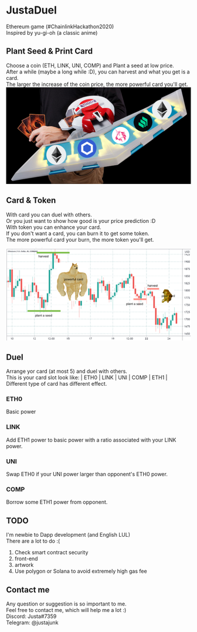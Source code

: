 # JustaDuel
Ethereum game (#ChainlinkHackathon2020)  
Inspired by yu-gi-oh (a classic anime)

## Plant Seed & Print Card
Choose a coin (ETH, LINK, UNI, COMP) and Plant a seed at low price.  
After a while (maybe a long while :D), you can harvest and what you get is a card.  
The larger the increase of the coin price, the more powerful card you'll get.  
![image](./asset/crypto_duel.png)

## Card & Token
With card you can duel with others.  
Or you just want to show how good is your price prediction :D  
With token you can enhance your card.  
If you don't want a card, you can burn it to get some token.  
The more powerful card your burn, the more token you'll get.  

![image](./asset/ethereum_price.png)

## Duel
Arrange yor card (at most 5) and duel with others.  
This is your card slot look like: | ETH0 | LINK | UNI | COMP | ETH1 |  
Different type of card has different effect.  
### ETH0
Basic power  
### LINK
Add ETH1 power to basic power with a ratio associated with your LINK power.  
### UNI
Swap ETH0 if your UNI power larger than opponent's ETH0 power.  
### COMP
Borrow some ETH1 power from opponent.  

## TODO
I'm newbie to Dapp development (and English LUL)  
There are a lot to do :(  
1. Check smart contract security  
2. front-end  
3. artwork  
4. Use polygon or Solana to avoid extremely high gas fee  

## Contact me  
Any question or suggestion is so important to me.  
Feel free to contact me, which will help me a lot :)  
Discord: Justa#7359  
Telegram: @justajunk  
